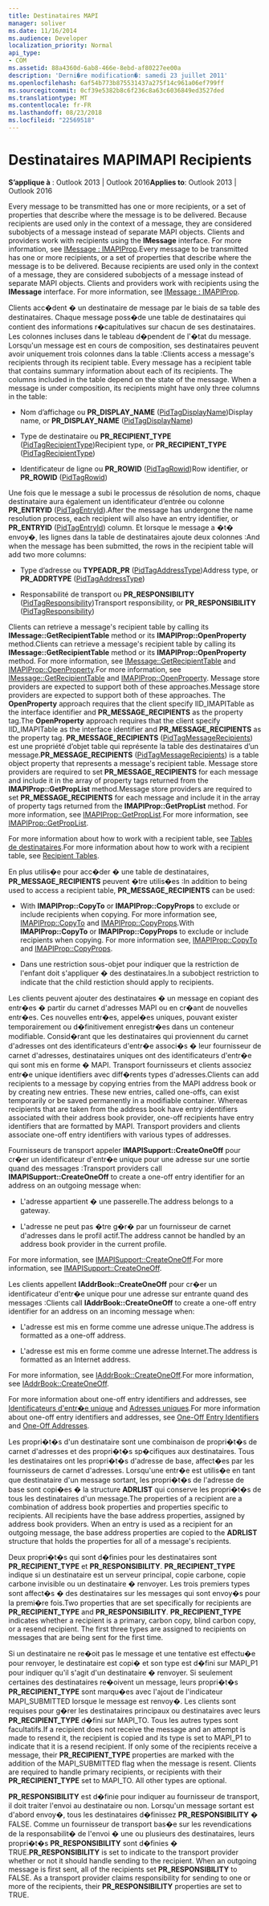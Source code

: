 ```yaml
---
title: Destinataires MAPI
manager: soliver
ms.date: 11/16/2014
ms.audience: Developer
localization_priority: Normal
api_type:
- COM
ms.assetid: 88a4360d-6ab8-466e-8ebd-af80227ee00a
description: 'Derni�re modification�: samedi 23 juillet 2011'
ms.openlocfilehash: 6af54b773b875531437a275f14c961a06ef799ff
ms.sourcegitcommit: 0cf39e5382b8c6f236c8a63c6036849ed3527ded
ms.translationtype: MT
ms.contentlocale: fr-FR
ms.lasthandoff: 08/23/2018
ms.locfileid: "22569518"
---
```

# <a name="mapi-recipients"></a><span data-ttu-id="4dea7-103">Destinataires MAPI</span><span class="sxs-lookup"><span data-stu-id="4dea7-103">MAPI Recipients</span></span>

  
  
<span data-ttu-id="4dea7-104">**S’applique à** : Outlook 2013 | Outlook 2016</span><span class="sxs-lookup"><span data-stu-id="4dea7-104">**Applies to**: Outlook 2013 | Outlook 2016</span></span> 
  
<span data-ttu-id="4dea7-p101">Every message to be transmitted has one or more recipients, or a set of properties that describe where the message is to be delivered. Because recipients are used only in the context of a message, they are considered subobjects of a message instead of separate MAPI objects. Clients and providers work with recipients using the **IMessage** interface. For more information, see [IMessage : IMAPIProp](imessageimapiprop.md).</span><span class="sxs-lookup"><span data-stu-id="4dea7-p101">Every message to be transmitted has one or more recipients, or a set of properties that describe where the message is to be delivered. Because recipients are used only in the context of a message, they are considered subobjects of a message instead of separate MAPI objects. Clients and providers work with recipients using the **IMessage** interface. For more information, see [IMessage : IMAPIProp](imessageimapiprop.md).</span></span>
  
<span data-ttu-id="4dea7-p102">Clients acc�dent � un destinataire de message par le biais de sa table des destinataires. Chaque message poss�de une table de destinataires qui contient des informations r�capitulatives sur chacun de ses destinataires. Les colonnes incluses dans le tableau d�pendent de l'�tat du message. Lorsqu'un message est en cours de composition, ses destinataires peuvent avoir uniquement trois colonnes dans la table :</span><span class="sxs-lookup"><span data-stu-id="4dea7-p102">Clients access a message's recipients through its recipient table. Every message has a recipient table that contains summary information about each of its recipients. The columns included in the table depend on the state of the message. When a message is under composition, its recipients might have only three columns in the table:</span></span>
  
- <span data-ttu-id="4dea7-113">Nom d’affichage ou **PR_DISPLAY_NAME** ([PidTagDisplayName](pidtagdisplayname-canonical-property.md))</span><span class="sxs-lookup"><span data-stu-id="4dea7-113">Display name, or **PR_DISPLAY_NAME** ([PidTagDisplayName](pidtagdisplayname-canonical-property.md))</span></span>
    
- <span data-ttu-id="4dea7-114">Type de destinataire ou **PR_RECIPIENT_TYPE** ([PidTagRecipientType](pidtagrecipienttype-canonical-property.md))</span><span class="sxs-lookup"><span data-stu-id="4dea7-114">Recipient type, or **PR_RECIPIENT_TYPE** ([PidTagRecipientType](pidtagrecipienttype-canonical-property.md))</span></span>
    
- <span data-ttu-id="4dea7-115">Identificateur de ligne ou **PR_ROWID** ([PidTagRowid](pidtagrowid-canonical-property.md))</span><span class="sxs-lookup"><span data-stu-id="4dea7-115">Row identifier, or **PR_ROWID** ([PidTagRowid](pidtagrowid-canonical-property.md))</span></span>
    
<span data-ttu-id="4dea7-116">Une fois que le message a subi le processus de résolution de noms, chaque destinataire aura également un identificateur d’entrée ou colonne **PR_ENTRYID** ([PidTagEntryId](pidtagentryid-canonical-property.md)).</span><span class="sxs-lookup"><span data-stu-id="4dea7-116">After the message has undergone the name resolution process, each recipient will also have an entry identifier, or **PR_ENTRYID** ([PidTagEntryId](pidtagentryid-canonical-property.md)) column.</span></span> <span data-ttu-id="4dea7-117">Et lorsque le message a �t� envoy�, les lignes dans la table de destinataires ajoute deux colonnes :</span><span class="sxs-lookup"><span data-stu-id="4dea7-117">And when the message has been submitted, the rows in the recipient table will add two more columns:</span></span>
  
- <span data-ttu-id="4dea7-118">Type d’adresse ou **TYPEADR_PR** ([PidTagAddressType](pidtagaddresstype-canonical-property.md))</span><span class="sxs-lookup"><span data-stu-id="4dea7-118">Address type, or **PR_ADDRTYPE** ([PidTagAddressType](pidtagaddresstype-canonical-property.md))</span></span>
    
- <span data-ttu-id="4dea7-119">Responsabilité de transport ou **PR_RESPONSIBILITY** ([PidTagResponsibility](pidtagresponsibility-canonical-property.md))</span><span class="sxs-lookup"><span data-stu-id="4dea7-119">Transport responsibility, or **PR_RESPONSIBILITY** ([PidTagResponsibility](pidtagresponsibility-canonical-property.md))</span></span>
    
<span data-ttu-id="4dea7-120">Clients can retrieve a message's recipient table by calling its **IMessage::GetRecipientTable** method or its **IMAPIProp::OpenProperty** method.</span><span class="sxs-lookup"><span data-stu-id="4dea7-120">Clients can retrieve a message's recipient table by calling its **IMessage::GetRecipientTable** method or its **IMAPIProp::OpenProperty** method.</span></span> <span data-ttu-id="4dea7-121">For more information, see [IMessage::GetRecipientTable](imessage-getrecipienttable.md) and [IMAPIProp::OpenProperty](imapiprop-openproperty.md).</span><span class="sxs-lookup"><span data-stu-id="4dea7-121">For more information, see [IMessage::GetRecipientTable](imessage-getrecipienttable.md) and [IMAPIProp::OpenProperty](imapiprop-openproperty.md).</span></span> <span data-ttu-id="4dea7-122">Message store providers are expected to support both of these approaches.</span><span class="sxs-lookup"><span data-stu-id="4dea7-122">Message store providers are expected to support both of these approaches.</span></span> <span data-ttu-id="4dea7-123">The **OpenProperty** approach requires that the client specify IID_IMAPITable as the interface identifier and **PR_MESSAGE_RECIPIENTS** as the property tag.</span><span class="sxs-lookup"><span data-stu-id="4dea7-123">The **OpenProperty** approach requires that the client specify IID_IMAPITable as the interface identifier and **PR_MESSAGE_RECIPIENTS** as the property tag.</span></span> <span data-ttu-id="4dea7-124">**PR_MESSAGE_RECIPIENTS** ([PidTagMessageRecipients](pidtagmessagerecipients-canonical-property.md)) est une propriété d’objet table qui représente la table des destinataires d’un message.</span><span class="sxs-lookup"><span data-stu-id="4dea7-124">**PR_MESSAGE_RECIPIENTS** ([PidTagMessageRecipients](pidtagmessagerecipients-canonical-property.md)) is a table object property that represents a message's recipient table.</span></span> <span data-ttu-id="4dea7-125">Message store providers are required to set **PR_MESSAGE_RECIPIENTS** for each message and include it in the array of property tags returned from the **IMAPIProp::GetPropList** method.</span><span class="sxs-lookup"><span data-stu-id="4dea7-125">Message store providers are required to set **PR_MESSAGE_RECIPIENTS** for each message and include it in the array of property tags returned from the **IMAPIProp::GetPropList** method.</span></span> <span data-ttu-id="4dea7-126">For more information, see [IMAPIProp::GetPropList](imapiprop-getproplist.md).</span><span class="sxs-lookup"><span data-stu-id="4dea7-126">For more information, see [IMAPIProp::GetPropList](imapiprop-getproplist.md).</span></span>
  
<span data-ttu-id="4dea7-127">For more information about how to work with a recipient table, see [Tables de destinataires](recipient-tables.md).</span><span class="sxs-lookup"><span data-stu-id="4dea7-127">For more information about how to work with a recipient table, see [Recipient Tables](recipient-tables.md).</span></span>
  
<span data-ttu-id="4dea7-128">En plus utilis�e pour acc�der � une table de destinataires, **PR_MESSAGE_RECIPIENTS** peuvent �tre utilis�es :</span><span class="sxs-lookup"><span data-stu-id="4dea7-128">In addition to being used to access a recipient table, **PR_MESSAGE_RECIPIENTS** can be used:</span></span> 
  
- <span data-ttu-id="4dea7-p105">With **IMAPIProp::CopyTo** or **IMAPIProp::CopyProps** to exclude or include recipients when copying. For more information see, [IMAPIProp::CopyTo](imapiprop-copyto.md) and [IMAPIProp::CopyProps](imapiprop-copyprops.md).</span><span class="sxs-lookup"><span data-stu-id="4dea7-p105">With **IMAPIProp::CopyTo** or **IMAPIProp::CopyProps** to exclude or include recipients when copying. For more information see, [IMAPIProp::CopyTo](imapiprop-copyto.md) and [IMAPIProp::CopyProps](imapiprop-copyprops.md).</span></span>
    
- <span data-ttu-id="4dea7-131">Dans une restriction sous-objet pour indiquer que la restriction de l'enfant doit s'appliquer � des destinataires.</span><span class="sxs-lookup"><span data-stu-id="4dea7-131">In a subobject restriction to indicate that the child restiction should apply to recipients.</span></span>
    
<span data-ttu-id="4dea7-p106">Les clients peuvent ajouter des destinataires � un message en copiant des entr�es � partir du carnet d'adresses MAPI ou en cr�ant de nouvelles entr�es. Ces nouvelles entr�es, appel�es uniques, pouvant exister temporairement ou d�finitivement enregistr�es dans un conteneur modifiable. Consid�rant que les destinataires qui proviennent du carnet d'adresses ont des identificateurs d'entr�e associ�s � leur fournisseur de carnet d'adresses, destinataires uniques ont des identificateurs d'entr�e qui sont mis en forme � MAPI. Transport fournisseurs et clients associez entr�e unique identifiers avec diff�rents types d'adresses.</span><span class="sxs-lookup"><span data-stu-id="4dea7-p106">Clients can add recipients to a message by copying entries from the MAPI address book or by creating new entries. These new entries, called one-offs, can exist temporarily or be saved permanently in a modifiable container. Whereas recipients that are taken from the address book have entry identifiers associated with their address book provider, one-off recipients have entry identifiers that are formatted by MAPI. Transport providers and clients associate one-off entry identifiers with various types of addresses.</span></span> 
  
<span data-ttu-id="4dea7-136">Fournisseurs de transport appeler **IMAPISupport::CreateOneOff** pour cr�er un identificateur d'entr�e unique pour une adresse sur une sortie quand des messages :</span><span class="sxs-lookup"><span data-stu-id="4dea7-136">Transport providers call **IMAPISupport::CreateOneOff** to create a one-off entry identifier for an address on an outgoing message when:</span></span> 
  
- <span data-ttu-id="4dea7-137">L'adresse appartient � une passerelle.</span><span class="sxs-lookup"><span data-stu-id="4dea7-137">The address belongs to a gateway.</span></span>
    
- <span data-ttu-id="4dea7-138">L'adresse ne peut pas �tre g�r� par un fournisseur de carnet d'adresses dans le profil actif.</span><span class="sxs-lookup"><span data-stu-id="4dea7-138">The address cannot be handled by an address book provider in the current profile.</span></span>
    
<span data-ttu-id="4dea7-139">For more information, see [IMAPISupport::CreateOneOff](imapisupport-createoneoff.md).</span><span class="sxs-lookup"><span data-stu-id="4dea7-139">For more information, see [IMAPISupport::CreateOneOff](imapisupport-createoneoff.md).</span></span>
  
<span data-ttu-id="4dea7-140">Les clients appellent **IAddrBook::CreateOneOff** pour cr�er un identificateur d'entr�e unique pour une adresse sur entrante quand des messages :</span><span class="sxs-lookup"><span data-stu-id="4dea7-140">Clients call **IAddrBook::CreateOneOff** to create a one-off entry identifier for an address on an incoming message when:</span></span> 
  
- <span data-ttu-id="4dea7-141">L'adresse est mis en forme comme une adresse unique.</span><span class="sxs-lookup"><span data-stu-id="4dea7-141">The address is formatted as a one-off address.</span></span>
    
- <span data-ttu-id="4dea7-142">L'adresse est mis en forme comme une adresse Internet.</span><span class="sxs-lookup"><span data-stu-id="4dea7-142">The address is formatted as an Internet address.</span></span>
    
<span data-ttu-id="4dea7-143">For more information, see [IAddrBook::CreateOneOff](iaddrbook-createoneoff.md).</span><span class="sxs-lookup"><span data-stu-id="4dea7-143">For more information, see [IAddrBook::CreateOneOff](iaddrbook-createoneoff.md).</span></span>
  
<span data-ttu-id="4dea7-144">For more information about one-off entry identifiers and addresses, see [Identificateurs d'entr�e unique](one-off-entry-identifiers.md) and [Adresses uniques](one-off-addresses.md).</span><span class="sxs-lookup"><span data-stu-id="4dea7-144">For more information about one-off entry identifiers and addresses, see [One-Off Entry Identifiers](one-off-entry-identifiers.md) and [One-Off Addresses](one-off-addresses.md).</span></span>
  
<span data-ttu-id="4dea7-p107">Les propri�t�s d'un destinataire sont une combinaison de propri�t�s de carnet d'adresses et des propri�t�s sp�cifiques aux destinataires. Tous les destinataires ont les propri�t�s d'adresse de base, affect�es par les fournisseurs de carnet d'adresses. Lorsqu'une entr�e est utilis�e en tant que destinataire d'un message sortant, les propri�t�s de l'adresse de base sont copi�es � la structure **ADRLIST** qui conserve les propri�t�s de tous les destinataires d'un message.</span><span class="sxs-lookup"><span data-stu-id="4dea7-p107">The properties of a recipient are a combination of address book properties and properties specific to recipients. All recipients have the base address properties, assigned by address book providers. When an entry is used as a recipient for an outgoing message, the base address properties are copied to the **ADRLIST** structure that holds the properties for all of a message's recipients.</span></span> 
  
<span data-ttu-id="4dea7-p108">Deux propri�t�s qui sont d�finies pour les destinataires sont **PR_RECIPIENT_TYPE** et **PR_RESPONSIBILITY**. **PR_RECIPIENT_TYPE** indique si un destinataire est un serveur principal, copie carbone, copie carbone invisible ou un destinataire � renvoyer. Les trois premiers types sont affect�s � des destinataires sur les messages qui sont envoy�s pour la premi�re fois.</span><span class="sxs-lookup"><span data-stu-id="4dea7-p108">Two properties that are set specifically for recipients are **PR_RECIPIENT_TYPE** and **PR_RESPONSIBILITY**. **PR_RECIPIENT_TYPE** indicates whether a recipient is a primary, carbon copy, blind carbon copy, or a resend recipient. The first three types are assigned to recipients on messages that are being sent for the first time.</span></span> 
  
<span data-ttu-id="4dea7-p109">Si un destinataire ne re�oit pas le message et une tentative est effectu�e pour renvoyer, le destinataire est copi� et son type est d�fini sur MAPI_P1 pour indiquer qu'il s'agit d'un destinataire � renvoyer. Si seulement certaines des destinataires re�oivent un message, leurs propri�t�s **PR_RECIPIENT_TYPE** sont marqu�es avec l'ajout de l'indicateur MAPI_SUBMITTED lorsque le message est renvoy�. Les clients sont requises pour g�rer les destinataires principaux ou destinataires avec leurs **PR_RECIPIENT_TYPE** d�fini sur MAPI_TO. Tous les autres types sont facultatifs.</span><span class="sxs-lookup"><span data-stu-id="4dea7-p109">If a recipient does not receive the message and an attempt is made to resend it, the recipient is copied and its type is set to MAPI_P1 to indicate that it is a resend recipient. If only some of the recipients receive a message, their **PR_RECIPIENT_TYPE** properties are marked with the addition of the MAPI_SUBMITTED flag when the message is resent. Clients are required to handle primary recipients, or recipients with their **PR_RECIPIENT_TYPE** set to MAPI_TO. All other types are optional.</span></span> 
  
 <span data-ttu-id="4dea7-p110">**PR_RESPONSIBILITY** est d�finie pour indiquer au fournisseur de transport, il doit traiter l'envoi au destinataire ou non. Lorsqu'un message sortant est d'abord envoy�, tous les destinataires d�finissez **PR_RESPONSIBILITY** � FALSE. Comme un fournisseur de transport bas�e sur les revendications de la responsabilit� de l'envoi � une ou plusieurs des destinataires, leurs propri�t�s **PR_RESPONSIBILITY** sont d�finies � TRUE.</span><span class="sxs-lookup"><span data-stu-id="4dea7-p110">**PR_RESPONSIBILITY** is set to indicate to the transport provider whether or not it should handle sending to the recipient. When an outgoing message is first sent, all of the recipients set **PR_RESPONSIBILITY** to FALSE. As a transport provider claims responsibility for sending to one or more of the recipients, their **PR_RESPONSIBILITY** properties are set to TRUE.</span></span> 
  

